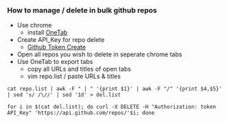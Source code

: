 ### How to manage / delete in bulk github repos

- Use chrome
  - install [OneTab](https://chrome.google.com/webstore/detail/onetab/chphlpgkkbolifaimnlloiipkdnihall?hl=en)
- Create API_Key for repo delete
  - [Github Token Create](https://github.com/settings/tokens/new)  
- Open all repos you wish to delete in seperate chrome tabs
- Use OneTab to export tabs
  - copy all URLs and titles of open tabs
  - vim repo.list / paste URLs & titles

```
cat repo.list | awk -F " | " '{print $1}' | awk -F "/" '{print $4,$5}' | sed 's/ /\//' | sed '1d' > del.list

for i in $(cat del.list); do curl -X DELETE -H "Authorization: token API_Key" 'https://api.github.com/repos/'$i; done

```


